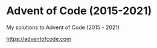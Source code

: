 # Advent of Code (2015-2021)
My solutions to Advent of Code (2015 - 2021)

https://adventofcode.com
